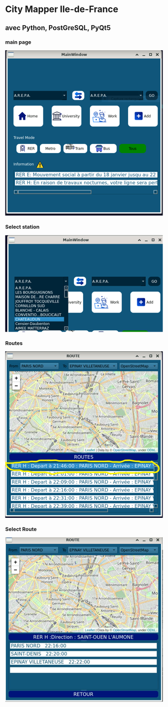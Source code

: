 # City Mapper Ile-de-France
## avec Python, PostGreSQL, PyQt5


### main page
![alt text](https://github.com/ngamcode96/city_mapper_idf/blob/main/captures/home%20page.PNG?raw=true)

### Select station

![alt text](https://github.com/ngamcode96/city_mapper_idf/blob/main/captures/liste%20station.PNG?raw=true)

### Routes
![alt text](https://github.com/ngamcode96/city_mapper_idf/blob/main/captures/click%20route.PNG?raw=true)

### Select Route

![alt text](https://github.com/ngamcode96/city_mapper_idf/blob/main/captures/route.PNG?raw=true)
